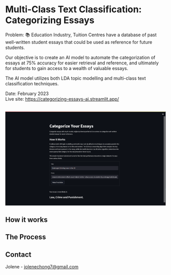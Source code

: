 # Multi-Class Text Classification: Categorizing Essays

Problem: 📚 Education Industry, Tuition Centres have a database of past well-written student essays that could be used as reference for future students.

Our objective is to create an AI model to automate the categorization of essays at 75% accuracy for easier retrieval and reference, and ultimately for students to gain access to a wealth of valuable essays.

The AI model utilizes both LDA topic modelling and multi-class text classification techniques.

Date: February 2023<br/>
Live site: https://categorizing-essays-ai.streamlit.app/ <br/><br/>

<img src="assets/Demo.png" alt="Screenshot of the results of the AI on Streamlit"/>


## How it works


## The Process


## Contact
Jolene - [jolenechong7@gmail.com](mailto:jolenechong7@gmail.com) <br>